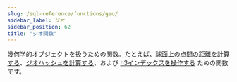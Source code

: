 ```yaml
---
slug: /sql-reference/functions/geo/
sidebar_label: ジオ
sidebar_position: 62
title: "ジオ関数"
---
```


幾何学的オブジェクトを扱うための関数。たとえば、[球面上の点間の距離を計算する](./coordinates.md)、[ジオハッシュを計算する](./geohash.md)、および [h3インデックスを操作する](./h3.md) ための関数です。
